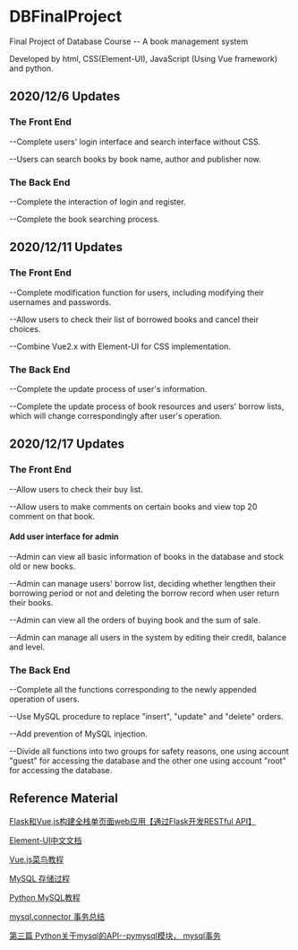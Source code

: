 # DBFinalProject
Final Project of Database Course -- A book management system

Developed by html, CSS(Element-UI), JavaScript (Using Vue framework) and python.



## 2020/12/6 Updates

### The Front End

--Complete users' login interface and search interface without CSS.

--Users can search books by book name, author and publisher now.

### The Back End

--Complete the interaction of login and register.

--Complete the book searching process.



## 2020/12/11 Updates

### The Front End

--Complete modification function for users, including modifying their usernames and passwords.

--Allow users to check their list of borrowed books and cancel their choices.

--Combine Vue2.x with Element-UI for CSS implementation.

### The Back End

--Complete the update process of user's information.

--Complete the update process of book resources and users' borrow lists, which will change correspondingly after user's operation.

## 2020/12/17 Updates

### The Front End

--Allow users to check their buy list.

--Allow users to make comments on certain books and view top 20 comment on that book.

#### Add user interface for admin

--Admin can view all basic information of books in the database and stock old or new books.

--Admin can manage users' borrow list, deciding whether lengthen their borrowing period or not and deleting the borrow record when user return their books.

--Admin can view all the orders of buying book and the sum of sale.

--Admin can manage all users in the system by editing their credit, balance and level.

### The Back End

--Complete all the functions corresponding to the newly appended operation of users.

--Use MySQL procedure to replace "insert", "update" and "delete" orders.

--Add prevention of MySQL injection.

--Divide all functions into two groups for safety reasons, one using account "guest" for accessing the database and the other one using account "root" for accessing the database.

## Reference Material

[Flask和Vue.js构建全栈单页面web应用【通过Flask开发RESTful API】](https://zhuanlan.zhihu.com/p/76588212)

[Element-UI中文文档](https://element.eleme.cn/#/zh-CN/component/input)

[Vue.js菜鸟教程](https://www.runoob.com/vue2/vue-tutorial.html)

[MySQL 存储过程](https://www.runoob.com/w3cnote/mysql-stored-procedure.html)

[Python MySQL教程](https://www.qikegu.com/docs/3263)

[mysql.connector 事务总结](https://www.cnblogs.com/yaoyu126/p/6413638.html)

[第三篇 Python关于mysql的API--pymysql模块， mysql事务](https://www.cnblogs.com/victorm/p/9695876.html)
